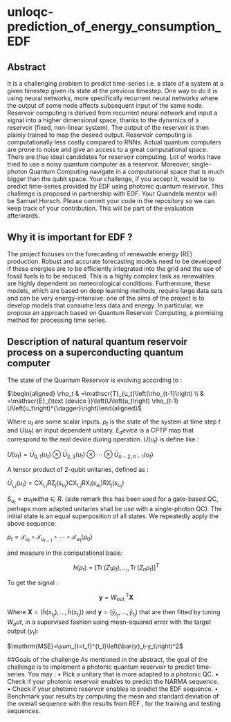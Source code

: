 # unloqc-prediction_of_energy_consumption_EDF
## Abstract 
It is a challenging problem to predict time-series i.e. a state of a system at a given timestep given its state at the previous timestep. One way to do it is using neural networks, more specifically recurrent neural networks where the output of some node affects subsequent input of the same node.
Reservoir computing is derived from recurrent neural network and input a signal into a higher dimensional space, thanks to the dynamics of a reservoir (fixed, non-linear system). The output of the reservoir is then plainly trained to map the desired output. Reservoir computing is computationally less costly compared to RNNs.
Actual quantum computers are prone to noise and give an access to a great computational space. There are thus ideal candidates for reservoir computing. Lot of works have tried to use a noisy quantum computer as a reservoir. 
Moreover, single-photon Quantum Computing navigate in a computational space that is much bigger than the qubit space. Your challenge, if you accept it, would be to predict time-series provided by EDF using photonic quantum reservoir.
This challenge is proposed in partnership with EDF. Your Quandela mentor will be Samuel Horsch. Please commit your code in the repository so we can keep track of your contribution. This will be part of the evaluation afterwards.

## Why it is important for EDF ?

The project focuses on the forecasting of renewable energy (RE) production. Robust and accurate forecasting models need to be developed if these energies are to be efficiently integrated into the grid and the use of fossil fuels is to be reduced. This is a highly complex task as renewables are highly dependent on meteorological conditions. 
Furthermore, these models, which are based on deep learning methods, require large data sets and can be very energy-intensive: one of the aims of the project is to develop models that consume less data and energy. In particular, we propose an approach based on Quantum Reservoir Computing, a promising method for processing time series.


## Description of natural quantum reservoir process on a superconducting quantum computer

The state of the Quantum Reservoir is evolving according to :

$\begin{aligned} \rho_t & =\mathscr{T}_{u_t}\left(\rho_{t-1}\right) \\ & =\mathscr{E}_{\text {device }}\left(U\left(u_t\right) \rho_{t-1} U\left(u_t\right)^{\dagger}\right)\end{aligned}$

Where $u_t$ are some scalar inputs. $\rho_t$ is the state of the system at time step $t$ and $U(u_t)$ an input dependent unitary. $E_device$ is a CPTP map that correspond to the real device during operation. $U(u_t)$ is define like :

$U\left(u_t\right)=\bar{U}_{0,1}\left(u_t\right) \otimes \bar{U}_{2,3}\left(u_t\right) \otimes \cdots \otimes \bar{U}_{n-2, n-1}\left(u_t\right)$

A tensor product of 2-qubit unitaries, defined as :

$\bar{U}_{i, j}\left(u_t\right)=\mathrm{CX}_{i, j} \mathrm{RZ}_j\left(s_{u_t}\right) \mathrm{CX}_{i, j} \mathrm{RX}_i\left(s_{u_t}\right) \mathrm{RX}_j\left(s_{u_t}\right)$

$S_u_t = a u_t with a \in R$. (side remark this has been used for a gate-based QC, perhaps more adapted unitaries shall be use with a single-photon QC). The initial state is an equal superposition of all states. We repeatedly apply the above sequence: 

$\rho_t=\mathscr{T}_{u_t} \circ \mathscr{T}_{u_{t-1}} \circ \cdots \circ \mathscr{T}_{u_1}\left(\rho_0\right)$

and measure in the computational basis: 

$$h\left(\rho_t\right)=\left[\operatorname{Tr}\left(Z_1 \rho_t\right), \ldots, \operatorname{Tr}\left(Z_n \rho_t\right)\right]^{\mathrm{T}}$$

To get the signal : 

$$\mathbf{y}=W_{\text {out }}^{\mathrm{T}} \mathbf{X}$$

Where $\mathbf{X}=\left(\tilde{h}\left(\mathrm{x}_{t_f}\right), \ldots, \tilde{h}\left(\mathrm{x}_{t_l}\right)\right)$ and $\mathbf{y}=\left(\bar{y}_{t_f}, \ldots, \bar{y}_{t_l}\right)$ that are then fitted by tuning $W_out$, in a supervised fashion using mean-squared error with the target output ($y_t$): 

$\mathrm{MSE}=\sum_{t=t_f}^{t_l}\left(\bar{y}_t-y_t\right)^2$

##Goals of the challenge
As mentioned in the abstract, the goal of the challenge is to implement a photonic quantum reservoir to predict time-series. You may :
•	Pick a unitary that is more adapted to a photonic QC. 
•	Check if your photonic reservoir enables to predict the NARMA sequence.  
•	Check if your photonic reservoir enables to predict the EDF sequence.
•	Benchmark your results by computing the mean and standard deviation of the overall sequence with the results from REF  , for the training and testing sequences.

